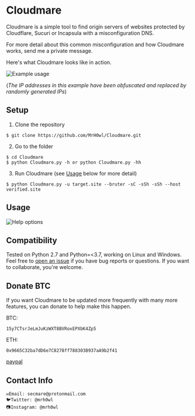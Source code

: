 # Cloudmare

Cloudmare is a simple tool to find origin servers of websites protected by Cloudflare, Sucuri or Incapsula with a misconfiguration DNS.

For more detail about this common misconfiguration and how Cloudmare works, send me a private message.

Here's what Cloudmare looks like in action.

![Example usage](https://i.imgur.com/pSzOXFG.png "Example usage")

(_The IP addresses in this example have been obfuscated and replaced by randomly generated IPs_)

## Setup

1) Clone the repository

```
$ git clone https://github.com/MrH0wl/Cloudmare.git
```

2) Go to the folder

```
$ cd Cloudmare
$ python Cloudmare.py -h or python Cloudmare.py -hh
```

3) Run Cloudmare (see [Usage](#usage) below for more detail)

```
$ python Cloudmare.py -u target.site --bruter -sC -sSh -sSh --host verified.site
```

## Usage

![Help options](https://i.imgur.com/9pmF1ol.png "Help options")

## Compatibility

Tested on Python 2.7 and Python=<3.7, working on Linux and Windows. Feel free to [open an issue] if you have bug reports or questions. If you want to collaborate, you're welcome.

[open an issue]: https://github.com/MrH0wl/Cloudmare/issues/new

## Donate BTC

If you want Cloudmare to be updated more frequently with many more features, you can donate to help make this happen.

BTC:
```
15y7CTsrJeLmJuKzWXT8BVRoxEPXbK4Zp5
```

ETH:
```
0x9665C32ba7dD6e7C8278ff788303B937aA9b2f41
```

[paypal](https://paypal.me/jackablandon)

## Contact Info
```
✉️Email: secmare@protonmail.com
🐦Twitter: @mrh0wl
📷Instagram: @mrh0wl
```
